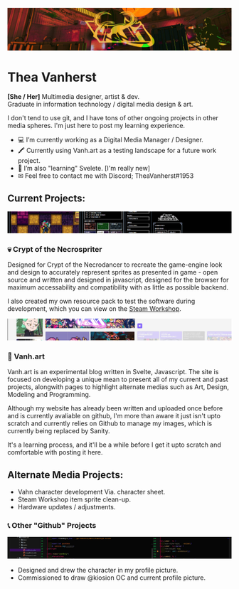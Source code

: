 <p align="center">
  <picture>
   <img alt="Vanh Logo" src="brandRes/halloBanner.jpg">
  </picture>
</p>

# Thea Vanherst

**[She / Her]** Multimedia designer, artist & dev.<br>
Graduate in information technology / digital media design & art.

I don't tend to use git, and I have tons of other ongoing projects in other media spheres. I'm just here to post my learning experience.

- 💻 I’m currently working as a Digital Media Manager / Designer.
- 🖍 Currently using Vanh.art as a testing landscape for a future work project.
- 🧮 I’m also "learning" Svelete. [I'm really new]
- ✉ Feel free to contact me with Discord; TheaVanherst#1953

## Current Projects:
<picture>
    <img alt="Vansche.me" src="./static/Necrospriter%20Demo.jpg">
</picture>

### 💀 Crypt of the Necrospriter
Designed for Crypt of the Necrodancer to recreate the game-engine look and design to accurately represent sprites as presented in game - open source and written and designed in javascript, designed for the browser for maximum accessability and compatibility with as little as possible backend.<br>

I also created my own resource pack to test the software during development, which you can view on the [Steam Workshop][1].

<picture>
    <img alt="Vansche.me" src="./static/Vanh.art%20Demo.jpg">
</picture>

### 🦈 Vanh.art
Vanh.art is an experimental blog written in Svelte, Javascript.
The site is focused on developing a unique mean to present all of my current and past projects, alongwith pages to highlight alternate medias such as Art, Design, Modeling and Programming.

Although my website has already been written and uploaded once before and is currently avaliable on github, I'm more than aware it just isn't upto scratch and currently relies on Github to manage my images, which is currently being replaced by Sanity.

It's a learning process, and it'll be a while before I get it upto scratch and comfortable with posting it here.

## Alternate Media Projects:
- Vahn character development Via. character sheet.
- Steam Workshop item sprite clean-up.
- Hardware updates / adjustments.

### 📞 Other "Github" Projects
<picture>
    <img alt="Vansche.me" src="./static/Vanshe.me%20Demo.jpg">
</picture>

- Designed and drew the character in my profile picture.
- Commissioned to draw @kiosion OC and current profile picture.

[1]: https://steamcommunity.com/sharedfiles/filedetails/?id=2893560157